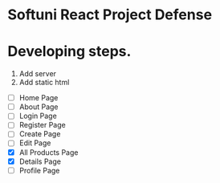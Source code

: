 # Softuni React Project Defense

# Developing steps.
1. Add server
2. Add static html 
- [ ] Home Page
- [ ] About Page
- [ ] Login Page
- [ ] Register Page
- [ ] Create Page
- [ ] Edit Page
- [x] All Products Page
- [x] Details Page
- [ ] Profile Page
